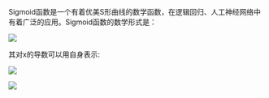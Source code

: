 Sigmoid函数是一个有着优美S形曲线的数学函数，在逻辑回归、人工神经网络中有着广泛的应用。Sigmoid函数的数学形式是： 

![](https://gss3.bdstatic.com/-Po3dSag_xI4khGkpoWK1HF6hhy/baike/s%3D99/sign=a46bd6f1dd33c895a27e9472d01340df/0df3d7ca7bcb0a4659502a5f6f63f6246b60af62.jpg)

其对x的导数可以用自身表示:

![](https://gss1.bdstatic.com/-vo3dSag_xI4khGkpoWK1HF6hhy/baike/s%3D236/sign=375012cedfca7bcb797bc02c88086b3f/64380cd7912397dde41ab3095182b2b7d0a2875f.jpg)

![](https://img-blog.csdn.net/20170226222316999?watermark/2/text/aHR0cDovL2Jsb2cuY3Nkbi5uZXQvc2FsdHJpdmVy/font/5a6L5L2T/fontsize/400/fill/I0JBQkFCMA==/dissolve/70/gravity/SouthEast)
